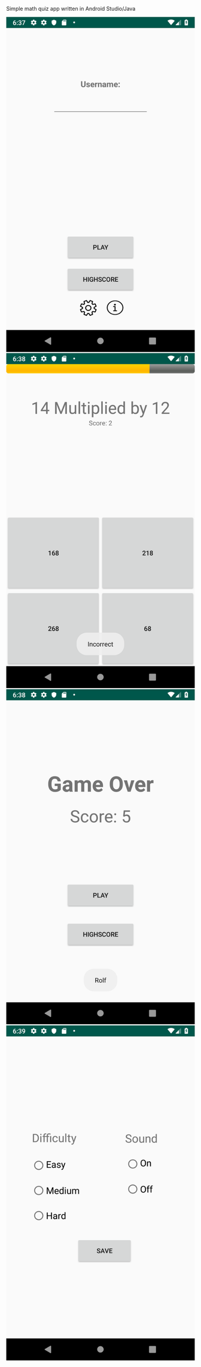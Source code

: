 Simple math quiz app written in Android Studio/Java

![](Screenshots/Screenshot_1575308280.png)
![](Screenshots/Screenshot_1575308302.png)
![](Screenshots/Screenshot_1575308320.png)
![](Screenshots/Screenshot_1575308344.png)


